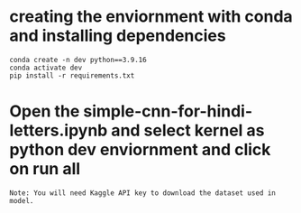 # creating the enviornment with conda and installing dependencies

```
conda create -n dev python==3.9.16
conda activate dev
pip install -r requirements.txt
```

# Open the simple-cnn-for-hindi-letters.ipynb and select kernel as python dev enviornment and click on run all

`
Note: You will need Kaggle API key to download the dataset used in model.
`